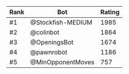 Rank|Bot|Rating
---|---|---
#1|@Stockfish-MEDIUM|1985
#2|@colinbot|1864
#3|@OpeningsBot|1674
#4|@pawnrobot|1186
#5|@MinOpponentMoves|757
